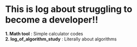 # This is log about struggling to become a developer!!
**1. Math tool** : Simple calculator codes <br/>
**2. log_of_algorithm_study** : Literally about algorithms